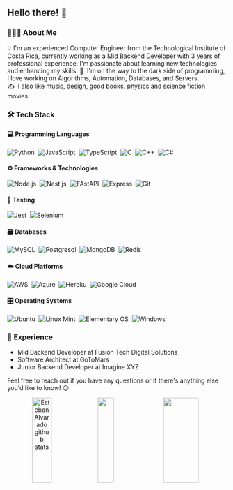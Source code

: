 <!--![Banner](https://github.com/estalvgs1999/estalvgs1999/blob/master/assets/banner.png) -->

## Hello there! 👋

### 👨🏻‍💻 About Me

💡 I'm an experienced Computer Engineer from the Technological Institute of Costa Rica, currently working as a Mid Backend Developer with 3 years of professional experience. I'm passionate about learning new technologies and enhancing my skills.
🚀 &nbsp;I'm on the way to the dark side of programming, I love working on Algorithms, Automation, Databases, and Servers.\
✍️ &nbsp;I also like music, design, good books, physics and science fiction movies.

### 🛠 Tech Stack

#### 💻 Programming Languages
![Python](https://img.shields.io/badge/-Python-0d1117?style=flat&logo=python&logoColor=white)&nbsp;
![JavaScript](https://img.shields.io/badge/JavaScript-0d1117?style=flat&logo=javascript&logoColor=white)&nbsp;
![TypeScript](https://img.shields.io/badge/-TypeScript-0d1117?style=flat&logo=typescript&logoColor=white)&nbsp;
![C](https://img.shields.io/badge/C-0d1117?style=flat&logo=C&logoColor=white)&nbsp;
![C++](https://img.shields.io/badge/C++-0d1117?style=flat&logo=C%2B%2B&logoColor=white)&nbsp;
![C#](https://img.shields.io/badge/C%23-0d1117?style=flat&logo=c-sharp&logoColor=white)&nbsp;

#### ⚙️ Frameworks & Technologies
![Node.js](https://img.shields.io/badge/Node.js-1c2f45?&style=flat&logo=node.js&logoColor=white)&nbsp;
![Nest js](https://img.shields.io/badge/nestjs-1c2f45?&style=flat&logo=nestjs&logoColor=white)&nbsp;
![FAstAPI](https://img.shields.io/badge/FastAPI-1c2f45?&style=flat&logo=fastapi&logoColor=white)&nbsp;
![Express](https://img.shields.io/badge/Express-1c2f45?&style=flat&logo=express&logoColor=white)&nbsp;
![Git](https://img.shields.io/badge/Git-1c2f45?&style=flat&logo=git&logoColor=white)&nbsp;

#### 🧪 Testing
![Jest](https://img.shields.io/badge/Jest-0d1117?style=flat&logo=jest&logoColor=white)&nbsp;
![Selenium](https://img.shields.io/badge/Selenium-0d1117?style=flat&logo=selenium&logoColor=white)&nbsp;

#### 🗃 Databases
![MySQL](https://img.shields.io/badge/MySQL-1c2f45?&style=flat&logo=mysql&logoColor=white)&nbsp;
![Postgresql](https://img.shields.io/badge/Postgres-1c2f45?&style=flat&logo=postgresql&logoColor=white)&nbsp;
![MongoDB](https://img.shields.io/badge/MongoDB-1c2f45?&style=flat&logo=mongodb&logoColor=white)&nbsp;
![Redis](https://img.shields.io/badge/Redis-1c2f45?&style=flat&logo=redis&logoColor=white)&nbsp;

#### ☁️ Cloud Platforms
![AWS](https://img.shields.io/badge/AWS-0d1117?style=flat&logo=amazon-aws&logoColor=white)&nbsp;
![Azure](https://img.shields.io/badge/Azure-0d1117?style=flat&logo=microsoft-azure&logoColor=white)&nbsp;
![Heroku](https://img.shields.io/badge/Heroku-0d1117?style=flat&logo=heroku&logoColor=white)&nbsp;
![Google Cloud](https://img.shields.io/badge/Google%20Cloud-0d1117?style=flat&logo=google-cloud&logoColor=white)&nbsp;

#### 🎛️ Operating Systems
![Ubuntu](https://img.shields.io/badge/Ubuntu-0d1117?style=flat&logo=ubuntu&logoColor=white)&nbsp;
![Linux Mint](https://img.shields.io/badge/Linux%20Mint-0d1117?style=flat&logo=Linux%20Mint&logoColor=white)&nbsp;
![Elementary OS](https://img.shields.io/badge/elementary%20OS-0d1117?style=flat&logo=elementary&logoColor=white)&nbsp;
![Windows](https://img.shields.io/badge/Windows-0d1117?style=flat&logo=windows&logoColor=white)&nbsp;


### 🚀 Experience
- Mid Backend Developer at Fusion Tech Digital Solutions
- Software Architect at GoToMars
- Junior Backend Developer at Imagine XYZ


Feel free to reach out if you have any questions or if there's anything else you'd like to know! 😊


<div align="center">  
  <img width="30%" height="195px" src="https://github-readme-stats.vercel.app/api?username=estalvgs1999&show_icons=true&theme=dark&line_height=27&hide=issues&hide_border=true&bg_color=0d1117" alt="Esteban Alvarado github stats" /> 
  <img width="27%" height="195px" src="https://github-readme-stats.vercel.app/api/top-langs?username=estalvgs1999&hide=scss,css,html,less&theme=dark&layout=compact&hide_border=true&bg_color=0d1117" />
  <img width="40%" height="195px" src="https://github-readme-activity-graph.vercel.app/graph?username=estalvgs1999&theme=github-compact" />
</div>

<!--
### ⚙️ &nbsp;GitHub Analytics

<p align="justify">
<a href="https://github.com/estalvgs1999">
  <img height=150 src = "https://github-readme-stats.vercel.app/api?username=estalvgs1999&show_icons=true&theme=github_dark&line_height=27&hide=issues">
  <img height=150 src = "https://github-readme-stats.vercel.app/api/top-langs?username=estalvgs1999&hide=scss,css,html,less&theme=github_dark&layout=compact">
</a>
</p>




**estalvgs1999/estalvgs1999** is a ✨ _special_ ✨ repository because its `README.md` (this file) appears on your GitHub profile.

Here are some ideas to get you started:

- 🔭 I’m currently working on ...
- 🌱 I’m currently learning ...
- 👯 I’m looking to collaborate on ...
- 🤔 I’m looking for help with ...
- 💬 Ask me about ...
- 📫 How to reach me: ...
- 😄 Pronouns: ...
- ⚡ Fun fact: ...

-->
